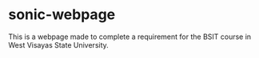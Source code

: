 # sonic-webpage
This is a webpage made to complete a requirement for the BSIT course in West Visayas State University.
